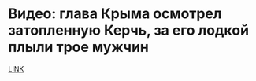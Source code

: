# Видео: глава Крыма осмотрел затопленную Керчь, за его лодкой плыли трое мужчин



[LINK](https://varlamov.ru/4292689.html)